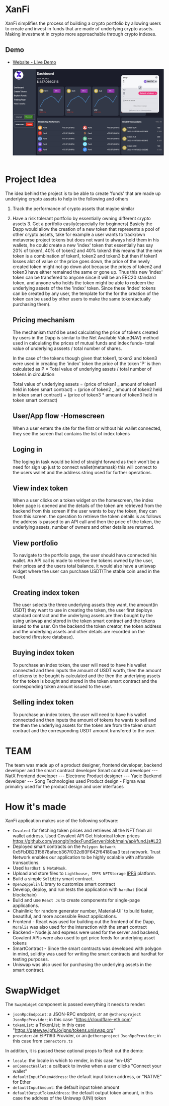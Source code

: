 # XanFi

XanFi simplifies the process of building a crypto portfolio by allowing users to create and invest in funds that are made of underlying crypto assets. Making investment in crypto more approachable through crypto indexes.

## Demo

- [Website - LIve Demo](https://indexfund.netlify.app/)

  ![Main Page](https://raw.githubusercontent.com/electrone901/-Crypto-Crush-NFT---TRUST-EVM/main/previ.png) <br> <br>

# Project Idea

The idea behind the project is to be able to create 'funds' that are made up underlying crypto assets to help in the following and others

1. Track the performance of crypto assets that maybe similar

2. Have a risk tolerant portfolio by essentially owning different crypto assets 3. Get a portfolio easily(especially for beginners)
   Basicly the Dapp would allow the creation of a new token that represents a pool of other crypto assets, take for example a user wants to track/own metaverse project tokens
   but does not want to always hold them in his wallets, he could create a new 'index' token that essentially has say
   20% of token1, 40% of token2 and 40% token3
   this means that the new token is a combination of token1, token2 and token3 but then if token1 losses alot of value
   or the price goes down, the price of the newly created token might not go down alot because the prices of token2 and token3 have either remained
   the same or gone up.
   Thus this new 'index' token can be transfered to anyone since it will be an ERC20 standard token, and anyone who holds the token might be able to redeem
   the underlying assets of the the 'index' token.
   Since these 'index' tokens can be created by any user, the template for the for the creation of the token can be used by other users
   to make the same token(actually purchasing them).

   ## Pricing mechanism

   The mechanism that'd be used calculating the price of tokens created by users in the Dapp is similar to the Net Available Value(NAV) method
   used in calculating the prices of mutual funds and index funds- total value of underlying asssets / total number of shares.

   In the case of the tokens though given that token1, token2 and token3 were used in creating the 'index' token the price of the token 'P' is then calculated as
   P = Total value of underlying assets / total number of tokens in circulation

   Total value of underlying assets = (price of token1 _ amount of token1 held in token smart contract) + (price of token2 _ amount of token2 held in token smart contract) + (price of token3 \* amount of token3 held in token smart contract)

   ## User/App flow -Homescreen

   When a user enters the site for the first or without his wallet connected, they see the screen that contains the list of index tokens

   ## Loging in

   The loging in task would be kind of straight forward as their won't be a need for sign up just to connect wallet(metamask) this will connect to the users wallet and the address string used for further operations.

   ## View index token

   When a user clicks on a token widget on the homescreen, the index token page is opened and the details of the token are retrieved from the backend from this screen if the user wants to buy the token, they can from this screen. the operation to retrieve the token details is as follows the address is passed to an API call and then the price of the token, the underlying assets, number of owners and other details are returned.

   ## View portfolio

   To navigate to the portfolio page, the user should have connected his wallet. An API call is made to retrieve the tokens owned by the user, their prices and the users total balance. it would also have a uniswap widget where the user can purchase USDT(The stable coin used in the Dapp).

   ## Creating index token

   The user selects the three underlying assets they want, the amount(in USDT) they want to use in creating the token, the user first deploys standard contract and the underlying assets are then bought by the using uniswap and stored in the token smart contract and the tokens issued to the user. On the backend the token creator, the token address and the underlying assets and other details are recorded on the backend (firestore database).

   ## Buying index token

   To purchase an index token, the user will need to have his wallet connected and then inputs the amount of USDT worth, then the amount of tokens to be bought is calculated and the then the underlying assets for the token is bought and stored in the token smart contract and the corresponding token amount issued to the user.

   ## Selling index token

   To purchase an index token, the user will need to have his wallet connected and then inputs the amount of tokens he wants to sell and the then the underlying assets for the token are from the token smart contract and the corresponding USDT amount transfered to the user.

# TEAM

The team was made up of a product designer, frontend developer, backend developer and the smart contract developer
Smart contract developer --- NatX Frontend developer --- Electrone Product designer --- Yacic Backend developer --- Song
Technologies used
Product design - Figma was primaliry used for the product design and user interfaces

# How it's made

XanFi application makes use of the following software:
- `Covalent` for fetching token prices and retrieves all the NFT from all wallet address. Used Covalent API Get historical token prices
https://github.com/ysongit/IndexFundServer/blob/main/api/fund.js#L23
- Deployed smart contracts on the `Polygon Network` 0x5FbDB2315678afecb367f032d93F642f64180aa3
  test network. Trust Network enables our application to be highly scalable with afforable transactions.
- Used `hardhat & MetaMask`.
- Upload and store files to `Lighthouse, IPFS NFTStorage` [IPFS](https://nft.storage/) platform.
- Build a simple `Solidity` smart contract.
- `OpenZeppelin` Library to customize smart contract
- Develop, deploy, and run tests the application with `hardhat` (local blockchain)
- Build and use `React Js` to create components for single-page applications.
- Chainlink: for random generator number, Material-UI` to build faster, beautiful, and more accessible React applications.
- Frontend - React was used for building out the frontend of the Dapp, `Moralis` was also used for the interaction with the smart contract
- Backend - Node.js and express were used for the server and backend, Covalent APIs were also used to get price feeds for underlying asset tokens
- SmartContract - Since the smart contracts was developed with polygon in mind, solidity was used for writing the smart contracts and hardhat for testing purposes.
- Uniswap was also used for purchasing the underlying assets in the smart contract.

# SwapWidget

The `SwapWidget` component is passed everything it needs to render:

- `jsonRpcEndpoint`: a JSON-RPC endpoint, or an `@ethersproject` `JsonRpcProvider`; in this case "https://cloudflare-eth.com"
- `tokenList`: a TokenList; in this case "https://gateway.ipfs.io/ipns/tokens.uniswap.org"
- `provider`: an EIP1193 Provider, or an `@ethersproject` `JsonRpcProvider`; in this case from `connectors.ts`

In addition, it is passed these optional props to flesh out the demo:

- `locale`: the locale in which to render, in this case "en-US"
- `onConnectWallet`: a callback to invoke when a user clicks "Connect your wallet"
- `defaultInputTokenAddress`: the default input token address, or "NATIVE" for Ether
- `defaultInputAmount`: the default input token amount
- `defaultOutputTokenAddress`: the default output token amount, in this case the address of the Uniswap (UNI) token
